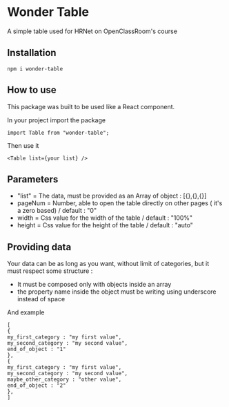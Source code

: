# Wonder Table

A simple table used for HRNet on OpenClassRoom's course

## Installation

```
npm i wonder-table
```

## How to use

This package was built to be used like a React component.

In your project import the package

```
import Table from "wonder-table";
```

Then use it

```
<Table list={your list} />
```

## Parameters

- "list" = The data, must be provided as an Array of object : [{},{},{}]
- pageNum = Number, able to open the table directly on other pages ( it's a zero based) / default : "0"
- width = Css value for the width of the table / default : "100%"
- height = Css value for the height of the table / default : "auto"

## Providing data

Your data can be as long as you want, without limit of categories, but it must respect some structure :

- It must be composed only with objects inside an array
- the property name inside the object must be writing using underscore instead of space

And example

```
[
{
my_first_category : "my first value",
my_second_category : "my second value",
end_of_object : "1"
},
{
my_first_category : "my first value",
my_second_category : "my second value",
maybe_other_category : "other value",
end_of_object : "2"
},
]
```
